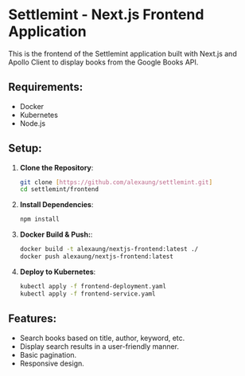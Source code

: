 # Settlemint - Next.js Frontend Application

This is the frontend of the Settlemint application built with Next.js and Apollo Client to display books from the Google Books API.

## Requirements:

- Docker
- Kubernetes
- Node.js

## Setup:

1. **Clone the Repository**:

   ```bash
   git clone [https://github.com/alexaung/settlemint.git]
   cd settlemint/frontend
   ```

2. **Install Dependencies**:

   ```bash
   npm install
   ```

3. **Docker Build & Push:**:

    ```bash
    docker build -t alexaung/nextjs-frontend:latest ./
    docker push alexaung/nextjs-frontend:latest
    ```

4. **Deploy to Kubernetes**: 

    ```bash
    kubectl apply -f frontend-deployment.yaml
    kubectl apply -f frontend-service.yaml
    ```

## Features:

- Search books based on title, author, keyword, etc.
- Display search results in a user-friendly manner.
- Basic pagination.
- Responsive design.